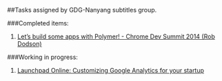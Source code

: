 ##Tasks assigned by GDG-Nanyang subtitles group.


###Completed items:

 1. [Let’s build some apps with Polymer! - Chrome Dev Summit 2014 (Rob Dodson)](https://www.youtube.com/watch?v=kV0hgdMpH28)
 


###Working in progress:

 1.  [Launchpad Online: Customizing Google Analytics for your startup](https://www.youtube.com/watch?v=WLO3vVEsO9o)

